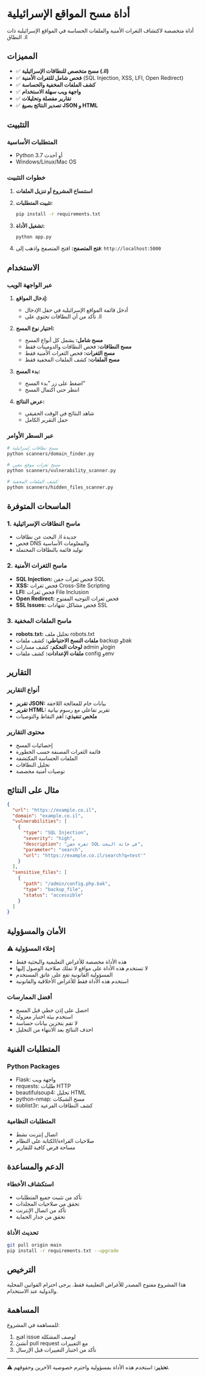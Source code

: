 # أداة مسح المواقع الإسرائيلية

أداة متخصصة لاكتشاف الثغرات الأمنية والملفات الحساسة في المواقع الإسرائيلية ذات النطاق .il

## المميزات

- ✅ **مسح متخصص للنطاقات الإسرائيلية (.il)**
- ✅ **فحص شامل للثغرات الأمنية** (SQL Injection, XSS, LFI, Open Redirect)
- ✅ **كشف الملفات المخفية والحساسة**
- ✅ **واجهة ويب سهلة الاستخدام**
- ✅ **تقارير مفصلة وتحليلات**
- ✅ **تصدير النتائج بصيغ JSON و HTML**

## التثبيت

### المتطلبات الأساسية
- Python 3.7 أو أحدث
- Windows/Linux/Mac OS

### خطوات التثبيت

1. **استنساخ المشروع أو تنزيل الملفات**
2. **تثبيت المتطلبات:**
   ```bash
   pip install -r requirements.txt
   ```

3. **تشغيل الأداة:**
   ```bash
   python app.py
   ```

4. **فتح المتصفح:**
   افتح المتصفح واذهب إلى: `http://localhost:5000`

## الاستخدام

### عبر الواجهة الويب

1. **إدخال المواقع:**
   - أدخل قائمة المواقع الإسرائيلية في حقل الإدخال
   - تأكد من أن النطاقات تحتوي على .il

2. **اختيار نوع المسح:**
   - **مسح شامل:** يشمل كل أنواع المسح
   - **مسح النطاقات:** فحص النطاقات والدومينات فقط
   - **مسح الثغرات:** فحص الثغرات الأمنية فقط
   - **مسح الملفات:** كشف الملفات المخفية فقط

3. **بدء المسح:**
   - اضغط على زر "بدء المسح"
   - انتظر حتى اكتمال المسح

4. **عرض النتائج:**
   - شاهد النتائج في الوقت الحقيقي
   - حمل التقرير الكامل

### عبر السطر الأوامر

```bash
# مسح نطاقات إسرائيلية
python scanners/domain_finder.py

# مسح ثغرات موقع معين
python scanners/vulnerability_scanner.py

# كشف الملفات المخفية
python scanners/hidden_files_scanner.py
```

## الماسحات المتوفرة

### 1. ماسح النطاقات الإسرائيلية
- البحث عن نطاقات .il جديدة
- فحص DNS والمعلومات الأساسية
- توليد قائمة بالنطاقات المحتملة

### 2. ماسح الثغرات الأمنية
- **SQL Injection:** فحص ثغرات حقن SQL
- **XSS:** فحص ثغرات Cross-Site Scripting
- **LFI:** فحص ثغرات File Inclusion
- **Open Redirect:** فحص ثغرات التوجيه المفتوح
- **SSL Issues:** فحص مشاكل شهادات SSL

### 3. ماسح الملفات المخفية
- **robots.txt:** تحليل ملف robots.txt
- **ملفات النسخ الاحتياطي:** كشف ملفات backup وbak
- **لوحات التحكم:** كشف مسارات admin وlogin
- **ملفات الإعدادات:** كشف ملفات config وenv

## التقارير

### أنواع التقارير
- **تقرير JSON:** بيانات خام للمعالجة اللاحقة
- **تقرير HTML:** تقرير تفاعلي مع رسوم بيانية
- **ملخص تنفيذي:** أهم النقاط والتوصيات

### محتوى التقارير
- إحصائيات المسح
- قائمة الثغرات المصنفة حسب الخطورة
- الملفات الحساسة المكتشفة
- تحليل النطاقات
- توصيات أمنية مخصصة

## مثال على النتائج

```json
{
  "url": "https://example.co.il",
  "domain": "example.co.il",
  "vulnerabilities": [
    {
      "type": "SQL Injection",
      "severity": "high",
      "description": "ثغرة حقن SQL في خانة البحث",
      "parameter": "search",
      "url": "https://example.co.il/search?q=test'"
    }
  ],
  "sensitive_files": [
    {
      "path": "/admin/config.php.bak",
      "type": "backup_file",
      "status": "accessible"
    }
  ]
}
```

## الأمان والمسؤولية

### ⚠️ إخلاء المسؤولية
- هذه الأداة مخصصة للأغراض التعليمية والبحثية فقط
- لا تستخدم هذه الأداة على مواقع لا تملك صلاحية الوصول إليها
- المسؤولية القانونية تقع على عاتق المستخدم
- استخدم هذه الأداة فقط للأغراض الأخلاقية والقانونية

### أفضل الممارسات
- احصل على إذن خطي قبل المسح
- استخدم بيئة اختبار معزولة
- لا تقم بتخزين بيانات حساسة
- احذف النتائج بعد الانتهاء من التحليل

## المتطلبات الفنية

### Python Packages
- Flask: واجهة ويب
- requests: طلبات HTTP
- beautifulsoup4: تحليل HTML
- python-nmap: مسح الشبكات
- sublist3r: كشف النطاقات الفرعية

### المتطلبات النظامية
- اتصال إنترنت نشط
- صلاحيات القراءة/الكتابة على النظام
- مساحة قرص كافية للتقارير

## الدعم والمساعدة

### استكشاف الأخطاء
- تأكد من تثبيت جميع المتطلبات
- تحقق من صلاحيات المجلدات
- تأكد من اتصال الإنترنت
- تحقق من جدار الحماية

### تحديث الأداة
```bash
git pull origin main
pip install -r requirements.txt --upgrade
```

## الترخيص

هذا المشروع مفتوح المصدر للأغراض التعليمية فقط. يرجى احترام القوانين المحلية والدولية عند الاستخدام.

## المساهمة

للمساهمة في المشروع:
1. افتح issue لوصف المشكلة
2. أنشئ pull request مع التغييرات
3. تأكد من اختبار التغييرات قبل الإرسال

---

**⚠️ تحذير:** استخدم هذه الأداة بمسؤولية واحترم خصوصية الآخرين وحقوقهم.
